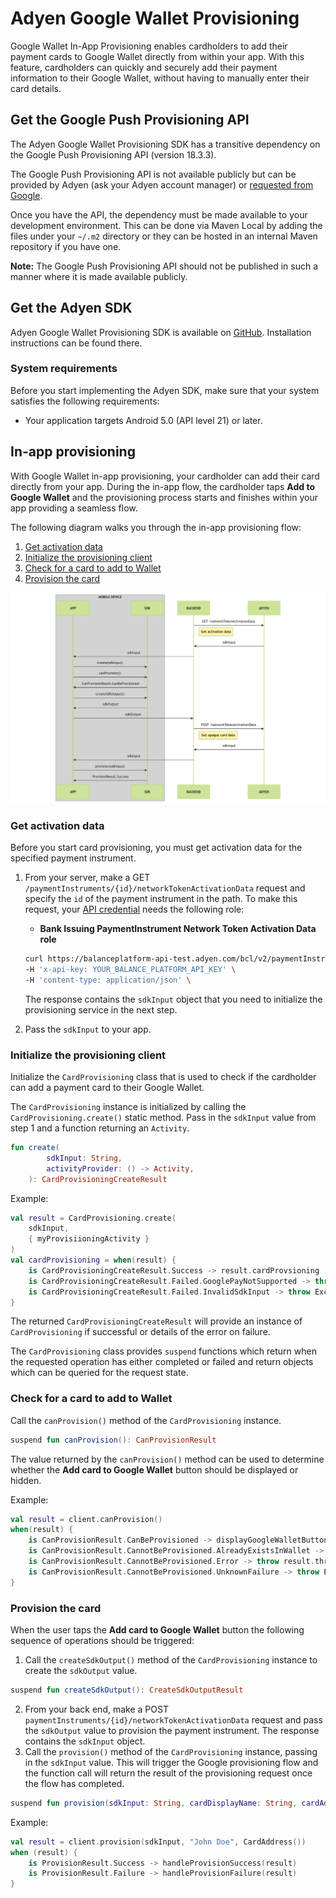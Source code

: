 # Adyen Google Wallet Provisioning

Google Wallet In-App Provisioning enables cardholders to add their payment cards to Google Wallet directly from within your app. With this feature, cardholders can quickly and securely add their payment information to their Google Wallet, without having to manually enter their card details.

## Get the Google Push Provisioning API

The Adyen Google Wallet Provisioning SDK has a transitive dependency on the Google Push Provisioning API (version 18.3.3). 

The Google Push Provisioning API is not available publicly but can be provided by Adyen (ask your Adyen account manager) or [requested from Google](https://support.google.com/faqs/contact/pp_api_allowlist). 

Once you have the API, the dependency must be made available to your development environment. This can be done via Maven Local by adding the files under your `~/.m2` directory or they can be hosted in an internal Maven repository if you have one. 

**Note:** The Google Push Provisioning API should not be published in such a manner where it is made available publicly.

## Get the Adyen SDK

Adyen Google Wallet Provisioning SDK is available on [GitHub](https://github.com/Adyen/adyen-google-pay-provisioning-android/). Installation instructions can be found there.

### System requirements

Before you start implementing the Adyen SDK, make sure that your system satisfies the following requirements:

- Your application targets Android 5.0 (API level 21) or later.

## In-app provisioning

With Google Wallet in-app provisioning, your cardholder can add their card directly from your app. During the in-app flow, the cardholder taps **Add to Google Wallet** and the provisioning process starts and finishes within your app providing a seamless flow.

The following diagram walks you through the in-app provisioning flow:

1. [Get activation data](#get-activation-data)
2. [Initialize the provisioning client](#initialize-the-provisioning-client)
3. [Check for a card to add to Wallet](#check-for-a-card-to-add-to-wallet)
4. [Provision the card](#provision-the-card)

![](resources/provisioning_flow.png)

### Get activation data

Before you start card provisioning, you must get activation data for the specified payment instrument.

1. From your server, make a GET `/paymentInstruments/{id}/networkTokenActivationData` request and specify the `id` of the payment instrument in the path. To make this request, your [API credential](/issuing/manage-access/api-credentials-web-service) needs the following role:

    - **Bank Issuing PaymentInstrument Network Token Activation Data role**

    ```bash
    curl https://balanceplatform-api-test.adyen.com/bcl/v2/paymentInstruments/{id}/networkTokenActivationData \
    -H 'x-api-key: YOUR_BALANCE_PLATFORM_API_KEY' \
    -H 'content-type: application/json' \
    ```

    The response contains the `sdkInput` object that you need to initialize the provisioning service in the next step.

2. Pass the `sdkInput` to your app.

### Initialize the provisioning client

Initialize the `CardProvisioning` class that is used to check if the cardholder can add a payment card to their Google Wallet.

The `CardProvisioning` instance is initialized by calling the `CardProvisioning.create()` static method. Pass in the `sdkInput` value from step 1 and a function returning an `Activity`. 

```kotlin
fun create(
        sdkInput: String,
        activityProvider: () -> Activity,
    ): CardProvisioningCreateResult
```

Example:
```kotlin
val result = CardProvisioning.create(
    sdkInput,
    { myProvisiioningActivity }
)
val cardProvisioning = when(result) {
    is CardProvisioningCreateResult.Success -> result.cardProvsioning
    is CardProvisioningCreateResult.Failed.GooglePayNotSupported -> throw Exception("Google Pay not supported")
    is CardProvisioningCreateResult.Failed.InvalidSdkInput -> throw Exception("Invalid sdk input")
}
```

The returned `CardProvisioningCreateResult` will provide an instance of `CardProvisioning` if successful or details of the error on failure.

The `CardProvisioning` class provides `suspend` functions which return when the requested operation has either completed or failed and return objects which can be queried for the request state.

### Check for a card to add to Wallet

Call the `canProvision()` method of the `CardProvisioning` instance.

```kotlin
suspend fun canProvision(): CanProvisionResult
```

The value returned by the `canProvision()` method can be used to determine whether the **Add card to Google Wallet** button should be displayed or hidden.

Example:
```kotlin
val result = client.canProvision()
when(result) {
    is CanProvisionResult.CanBeProvisioned -> displayGoogleWalletButton()
    is CanProvisionResult.CannotBeProvisioned.AlreadyExistsInWallet -> hideGoogleWalletButton()
    is CanProvisionResult.CannotBeProvisioned.Error -> throw result.throwable
    is CanProvisionResult.CannotBeProvisioned.UnknownFailure -> throw Exception("Unknown failure")
}
```

### Provision the card

When the user taps the **Add card to Google Wallet** button the following sequence of operations should be triggered:

1. Call the `createSdkOutput()` method of the `CardProvisioning` instance to create the `sdkOutput` value.
```kotlin
suspend fun createSdkOutput(): CreateSdkOutputResult
```
2. From your back end, make a POST `paymentInstruments/{id}/networkTokenActivationData` request and pass the `sdkOutput` value to provision the payment instrument. The response contains the `sdkInput` object.
3. Call the `provision()` method of the `CardProvisioning` instance, passing in the `sdkInput` value. This will trigger the Google provisioning flow and the function call will return the result of the provisioning request once the flow has completed. 
```kotlin
suspend fun provision(sdkInput: String, cardDisplayName: String, cardAddress: CardAddress): ProvisionResult
```
Example:
```kotlin
val result = client.provision(sdkInput, "John Doe", CardAddress())
when (result) {
    is ProvisionResult.Success -> handleProvisionSuccess(result)
    is ProvisionResult.Failure -> handleProvisionFailure(result)
}
```
